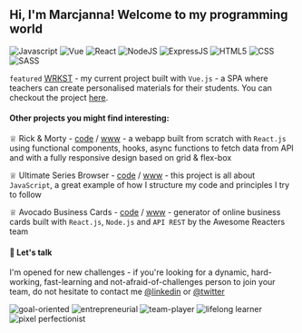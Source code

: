 ## Hi, I'm Marcjanna! Welcome to my programming world

![Javascript](https://img.shields.io/badge/-JavaScript-%234254a5?logo=javascript&logoColor=white)
![Vue](https://img.shields.io/badge/-Vue-%234254a5?logo=vue.js&logoColor=white)
![React](https://img.shields.io/badge/-React-%234254a5?logo=react&logoColor=white)
![NodeJS](https://img.shields.io/badge/Node.js-%234254a5?logo=node.js&logoColor=white)
![ExpressJS](https://img.shields.io/badge/Express.js-%234254a5)
![HTML5](https://img.shields.io/badge/HTML5-%234254a5?logo=html5&logoColor=white)
![CSS](https://img.shields.io/badge/CSS3-%234254a5?logo=css3&logoColor=white)
![SASS](https://img.shields.io/badge/SASS-%234254a5?logo=SASS&logoColor=white)

`featured` [WRKST](https://github.com/marcjnn/wrkst) - my current project built with `Vue.js` - a SPA where teachers can create personalised materials for their students. You can checkout the project [here](https://github.com/marcjnn/wrkst).

#### Other projects you might find interesting:
♕ Rick & Morty - [code](https://github.com/marcjnn/rick-and-morty-browser) / [www](https://marcjnn.github.io/rick-and-morty-browser/#/) - a webapp built from scratch with `React.js` using functional components, hooks, async functions to fetch data from API and with a fully responsive design based on grid & flex-box

♕ Ultimate Series Browser - [code](https://github.com/marcjnn/ultimate-series-browser) / [www](https://marcjnn.github.io/ultimate-series-browser/) - this project is all about `JavaScript`, a great example of how I structure my code and principles I try to follow

♕ Avocado Business Cards - [code](https://github.com/marcjnn/avocado-business-cards) / [www](https://avocado-business-cards.herokuapp.com/#/) - generator of online business cards built with `React.js`, `Node.js` and `API REST` by the Awesome Reacters team

#### 📱 Let's talk

I'm opened for new challenges - if you're looking for a dynamic, hard-working, fast-learning and not-afraid-of-challenges person to join your team, do not hesitate to contact me [@linkedin](https://www.linkedin.com/in/marcjanna-stopinska/) or [@twitter](https://twitter.com/marcjanna_s)



![goal-oriented](https://img.shields.io/badge/-GOAL--%20AND%20CHALLENGE%20ORIENTED-%234254a5?style=for-the-badge)
![entrepreneurial](https://img.shields.io/badge/-ENTREPRENEURIAL-%234254a5?style=for-the-badge)
![team-player](https://img.shields.io/badge/-TEAM--PLAYER-%234254a5?style=for-the-badge)
![lifelong learner](https://img.shields.io/badge/-LIFELONG%20LERNER-%234254a5?style=for-the-badge)
![pixel perfectionist](https://img.shields.io/badge/-PIXEL%20PERFECTIONIST-%234254a5?style=for-the-badge)
